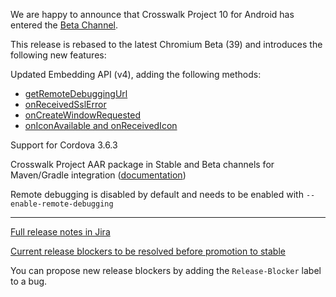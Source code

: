 We are happy to announce that Crosswalk Project 10 for Android has entered the [Beta Channel](https://download.01.org/crosswalk/releases/crosswalk/android/beta/).

This release is rebased to the latest Chromium Beta (39) and introduces the following new features:

Updated Embedding API (v4), adding the following methods:

- [getRemoteDebuggingUrl](https://crosswalk-project.org/jira/browse/XWALK-2763)
- [onReceivedSslError](https://crosswalk-project.org/jira/browse/XWALK-2762)
- [onCreateWindowRequested](https://crosswalk-project.org/jira/browse/XWALK-2374)
- [onIconAvailable and onReceivedIcon](https://crosswalk-project.org/jira/browse/XWALK-2373)

Support for Cordova 3.6.3

Crosswalk Project AAR package in Stable and Beta channels for Maven/Gradle integration ([documentation](https://crosswalk-project.org/documentation/embedding_crosswalk/crosswalk_aar.html))

Remote debugging is disabled by default and needs to be enabled with `--enable-remote-debugging` 

***

[Full release notes in Jira](https://crosswalk-project.org/jira/secure/ReleaseNote.jspa?projectId=10001&version=10609)

[Current release blockers to be resolved before promotion to stable](https://crosswalk-project.org/jira/issues/?filter=11712)

You can propose new release blockers by adding the `Release-Blocker` label to a bug.
